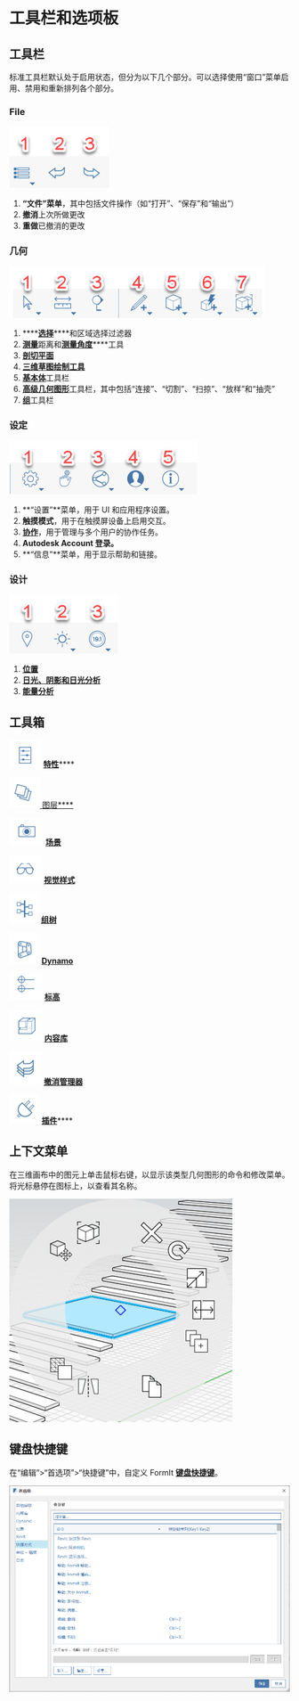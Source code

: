 # 工具栏和选项板

## 工具栏

标准工具栏默认处于启用状态，但分为以下几个部分。可以选择使用“窗口”菜单启用、禁用和重新排列各个部分。

### File

![](../.gitbook/assets/file_icons.png)

1. **“文件”菜单**，其中包括文件操作（如“打开”、“保存”和“输出”）
2. **撤消**上次所做更改
3. **重做**已撤消的更改

### 几何

![](../.gitbook/assets/geometry_icons%20%281%29.png)

1. \*\*\*\*[**选择**](https://windows.help.formit.autodesk.com/tool-library/select-edge-face-or-object)****和区域选择过滤器
2. [**测量**](../tool-library/measure-tool.md)距离和[**测量角度**](../tool-library/measure-angle-tool.md)****工具
3. [**剖切平面**](../tool-library/section-planes.md)
4. [**三维草图绘制工具**](../formit-primer/part-i/3d-sketching.md)
5. [**基本体**](../tool-library/place-primitive-object.md)工具栏
6. [**高级几何图形**]()工具栏，其中包括“连接”、“切割”、“扫掠”、“放样”和“抽壳”
7. [**组**](../tool-library/groups.md)工具栏

### 设定

![](../.gitbook/assets/settings_icons.png)

1. **“设置”**菜单，用于 UI 和应用程序设置。
2. **触摸模式**，用于在触摸屏设备上启用交互。
3. [**协作**](../tool-library/collaboration.md)，用于管理与多个用户的协作任务。
4. **Autodesk Account 登录。**
5. **“信息”**菜单，用于显示帮助和链接。

### 设计

![](../.gitbook/assets/design_icons.png)

1. [**位置** ](../tool-library/setting-location.md)
2. [**日光、阴影和日光分析**](../tool-library/solar-analysis.md)
3. [**能量分析**](../tool-library/energy-analysis.md)

## 工具箱

![](../.gitbook/assets/properties%20%281%29.png) [**特性**](https://windows.help.formit.autodesk.com/tool-library/properties)\*\*\*\*

![](../.gitbook/assets/layers.png)[ 图层****](../tool-library/layers.md)

![](../.gitbook/assets/scenes.png) [**场景**](../tool-library/scenes.md)

![](../.gitbook/assets/visual_styles.png) [**视觉样式**](../tool-library/visual-styles.md)

![](../.gitbook/assets/branch_tree.png) [**组树**](../tool-library/groups-tree.md)

![](../.gitbook/assets/dynamo.png) [**Dynamo**](../tool-library/dynamo.md)

![](../.gitbook/assets/levels.png) [**标高**](../tool-library/levels-and-area.md)

![](../.gitbook/assets/content_library.png) [**内容库**](../tool-library/content-library.md)

![](../.gitbook/assets/undo.png) [**撤消管理器**](https://github.com/FormIt3D/autodesk-formit-360-windows-help/tree/c377e7b8a3b8e43e684321d0b7de867608d317a3/tool-library/undo-manager.md)

![](../.gitbook/assets/plugin_img.png) [**插件**](https://windows.help.formit.autodesk.com/tool-library/plug-ins)\*\*\*\*

## 上下文菜单

在三维画布中的图元上单击鼠标右键，以显示该类型几何图形的命令和修改菜单。将光标悬停在图标上，以查看其名称。

![](../.gitbook/assets/wheel_img.png)

## 键盘快捷键

在“编辑”>“首选项”>“快捷键”中，自定义 FormIt [**键盘快捷键**](../appendix/keyboard-shortcuts.md)。

![](../.gitbook/assets/shortcuts_img.png)

